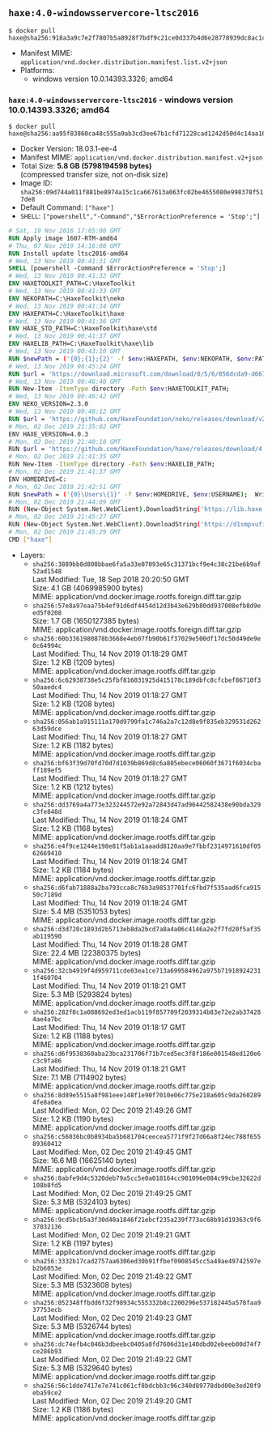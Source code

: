 ## `haxe:4.0-windowsservercore-ltsc2016`

```console
$ docker pull haxe@sha256:918a3a9c7e2f7807b5a8928f7bdf9c21ce0d337b4d6e28778939dc8ac1cb73f6
```

-	Manifest MIME: `application/vnd.docker.distribution.manifest.list.v2+json`
-	Platforms:
	-	windows version 10.0.14393.3326; amd64

### `haxe:4.0-windowsservercore-ltsc2016` - windows version 10.0.14393.3326; amd64

```console
$ docker pull haxe@sha256:aa95f83860ca48c555a9ab3cd3ee67b1cfd71228cad1242d50d4c14aa161bb3a
```

-	Docker Version: 18.03.1-ee-4
-	Manifest MIME: `application/vnd.docker.distribution.manifest.v2+json`
-	Total Size: **5.8 GB (5798194598 bytes)**  
	(compressed transfer size, not on-disk size)
-	Image ID: `sha256:09d744a011f881be8974a15c1ca667613a063fc02be4655080e998378f517de8`
-	Default Command: `["haxe"]`
-	`SHELL`: `["powershell","-Command","$ErrorActionPreference = 'Stop';"]`

```dockerfile
# Sat, 19 Nov 2016 17:05:00 GMT
RUN Apply image 1607-RTM-amd64
# Thu, 07 Nov 2019 14:16:00 GMT
RUN Install update ltsc2016-amd64
# Wed, 13 Nov 2019 00:41:31 GMT
SHELL [powershell -Command $ErrorActionPreference = 'Stop';]
# Wed, 13 Nov 2019 00:41:32 GMT
ENV HAXETOOLKIT_PATH=C:\HaxeToolkit
# Wed, 13 Nov 2019 00:41:33 GMT
ENV NEKOPATH=C:\HaxeToolkit\neko
# Wed, 13 Nov 2019 00:41:34 GMT
ENV HAXEPATH=C:\HaxeToolkit\haxe
# Wed, 13 Nov 2019 00:41:36 GMT
ENV HAXE_STD_PATH=C:\HaxeToolkit\haxe\std
# Wed, 13 Nov 2019 00:41:37 GMT
ENV HAXELIB_PATH=C:\HaxeToolkit\haxe\lib
# Wed, 13 Nov 2019 00:43:10 GMT
RUN $newPath = ('{0};{1};{2}' -f $env:HAXEPATH, $env:NEKOPATH, $env:PATH); 	Write-Host ('Updating PATH: {0}' -f $newPath); 	[Environment]::SetEnvironmentVariable('PATH', $newPath, [EnvironmentVariableTarget]::Machine);
# Wed, 13 Nov 2019 00:45:24 GMT
RUN $url = 'https://download.microsoft.com/download/0/5/6/056dcda9-d667-4e27-8001-8a0c6971d6b1/vcredist_x86.exe'; 	Write-Host ('Downloading {0} ...' -f $url); 	[Net.ServicePointManager]::SecurityProtocol = [Net.SecurityProtocolType]::Tls12; 	Invoke-WebRequest -Uri $url -OutFile 'vcredist_x86.exe'; 		Write-Host 'Verifying sha256 (89f4e593ea5541d1c53f983923124f9fd061a1c0c967339109e375c661573c17) ...'; 	if ((Get-FileHash vcredist_x86.exe -Algorithm sha256).Hash -ne '89f4e593ea5541d1c53f983923124f9fd061a1c0c967339109e375c661573c17') { 		Write-Host 'FAILED!'; 		exit 1; 	}; 		Write-Host 'Installing ...'; 	Start-Process -FilePath "vcredist_x86.exe" -ArgumentList "/Q" -Wait; 		Write-Host 'Removing installer...'; 	Remove-Item .\vcredist_x86.exe; 		Write-Host 'Complete.';
# Wed, 13 Nov 2019 00:46:40 GMT
RUN New-Item -ItemType directory -Path $env:HAXETOOLKIT_PATH;
# Wed, 13 Nov 2019 00:46:42 GMT
ENV NEKO_VERSION=2.3.0
# Wed, 13 Nov 2019 00:48:12 GMT
RUN $url = 'https://github.com/HaxeFoundation/neko/releases/download/v2-3-0/neko-2.3.0-win64.zip'; 	Write-Host ('Downloading {0} ...' -f $url); 	[Net.ServicePointManager]::SecurityProtocol = [Net.SecurityProtocolType]::Tls12; 	Invoke-WebRequest -Uri $url -OutFile 'neko.zip'; 		Write-Host 'Verifying sha256 (d09fdf362cd2e3274f6c8528be7211663260c3a5323ce893b7637c2818995f0b) ...'; 	if ((Get-FileHash neko.zip -Algorithm sha256).Hash -ne 'd09fdf362cd2e3274f6c8528be7211663260c3a5323ce893b7637c2818995f0b') { 		Write-Host 'FAILED!'; 		exit 1; 	}; 		Write-Host 'Expanding ...'; 	New-Item -ItemType directory -Path tmp; 	Expand-Archive -Path neko.zip -DestinationPath tmp; 	if (Test-Path tmp\neko.exe) { Move-Item tmp $env:NEKOPATH } 	else { Move-Item (Resolve-Path tmp\neko* | Select -ExpandProperty Path) $env:NEKOPATH }; 		Write-Host 'Removing ...'; 	Remove-Item -Path neko.zip, tmp -Force -Recurse -ErrorAction Ignore; 		Write-Host 'Verifying install ...'; 	Write-Host '  neko -version'; neko -version; 		Write-Host 'Complete.';
# Mon, 02 Dec 2019 21:35:02 GMT
ENV HAXE_VERSION=4.0.3
# Mon, 02 Dec 2019 21:40:18 GMT
RUN $url = 'https://github.com/HaxeFoundation/haxe/releases/download/4.0.3/haxe-4.0.3-win64.zip'; 	Write-Host ('Downloading {0} ...' -f $url); 	[Net.ServicePointManager]::SecurityProtocol = [Net.SecurityProtocolType]::Tls12; 	Invoke-WebRequest -Uri $url -OutFile haxe.zip; 		Write-Host 'Verifying sha256 (80cff2d8fbfd46a5be79413411554eea4de81f5c3dbfe780546f59e12f536c24) ...'; 	if ((Get-FileHash haxe.zip -Algorithm sha256).Hash -ne '80cff2d8fbfd46a5be79413411554eea4de81f5c3dbfe780546f59e12f536c24') { 		Write-Host 'FAILED!'; 		exit 1; 	}; 		Write-Host 'Expanding ...'; 	New-Item -ItemType directory -Path tmp; 	Expand-Archive -Path haxe.zip -DestinationPath tmp; 	if (Test-Path tmp\haxe.exe) { Move-Item tmp $env:HAXEPATH } 	else { Move-Item (Resolve-Path tmp\haxe* | Select -ExpandProperty Path) $env:HAXEPATH }; 		Write-Host 'Removing ...'; 	Remove-Item -Path haxe.zip, tmp -Force -Recurse -ErrorAction Ignore; 		Write-Host 'Verifying install ...'; 	Write-Host '  haxe -version'; haxe -version; 	Write-Host '  haxelib version'; haxelib version; 		Write-Host 'Complete.';
# Mon, 02 Dec 2019 21:41:35 GMT
RUN New-Item -ItemType directory -Path $env:HAXELIB_PATH;
# Mon, 02 Dec 2019 21:41:37 GMT
ENV HOMEDRIVE=C:
# Mon, 02 Dec 2019 21:42:51 GMT
RUN $newPath = ('{0}\Users\{1}' -f $env:HOMEDRIVE, $env:USERNAME); 	Write-Host ('Updating HOMEPATH: {0}' -f $newPath); 	[Environment]::SetEnvironmentVariable('HOMEPATH', $newPath, [EnvironmentVariableTarget]::Machine);
# Mon, 02 Dec 2019 21:44:09 GMT
RUN (New-Object System.Net.WebClient).DownloadString('https://lib.haxe.org') >$null
# Mon, 02 Dec 2019 21:45:27 GMT
RUN (New-Object System.Net.WebClient).DownloadString('https://d1smpvufia21az.cloudfront.net') >$null
# Mon, 02 Dec 2019 21:45:29 GMT
CMD ["haxe"]
```

-	Layers:
	-	`sha256:3889bb8d808bbae6fa5a33e07093e65c31371bcf9e4c38c21be6b9af52ad1548`  
		Last Modified: Tue, 18 Sep 2018 20:20:50 GMT  
		Size: 4.1 GB (4069985900 bytes)  
		MIME: application/vnd.docker.image.rootfs.foreign.diff.tar.gzip
	-	`sha256:57e8a97eaa75b4ef91d6df4454d12d3b43e629b80dd937008efb8d9eed5f0208`  
		Size: 1.7 GB (1650127385 bytes)  
		MIME: application/vnd.docker.image.rootfs.foreign.diff.tar.gzip
	-	`sha256:60b3361980878b3668e4eb07fb90b61f37029e500df17dc50d49de9e0c64994c`  
		Last Modified: Thu, 14 Nov 2019 01:18:29 GMT  
		Size: 1.2 KB (1209 bytes)  
		MIME: application/vnd.docker.image.rootfs.diff.tar.gzip
	-	`sha256:6c62938738e5c25fbf816031925d415178c189dbfc8cfcbef86710f350aaedc4`  
		Last Modified: Thu, 14 Nov 2019 01:18:27 GMT  
		Size: 1.2 KB (1208 bytes)  
		MIME: application/vnd.docker.image.rootfs.diff.tar.gzip
	-	`sha256:056ab1a915111a170d9799fa1c746a2a7c12d8e9f835eb329531d26263d59dce`  
		Last Modified: Thu, 14 Nov 2019 01:18:27 GMT  
		Size: 1.2 KB (1182 bytes)  
		MIME: application/vnd.docker.image.rootfs.diff.tar.gzip
	-	`sha256:bf63f39d70fd70d7d1039b869d8c6a805ebece06060f3671f6034cbaff189ef5`  
		Last Modified: Thu, 14 Nov 2019 01:18:27 GMT  
		Size: 1.2 KB (1212 bytes)  
		MIME: application/vnd.docker.image.rootfs.diff.tar.gzip
	-	`sha256:dd3769a4a773e323244572e92a72843d47ad96442582438e90bda329c3fe848d`  
		Last Modified: Thu, 14 Nov 2019 01:18:24 GMT  
		Size: 1.2 KB (1168 bytes)  
		MIME: application/vnd.docker.image.rootfs.diff.tar.gzip
	-	`sha256:e4f9ce1244e198e81f5ab1a1aaadd8120aa9e7fbbf2314971610df0562669410`  
		Last Modified: Thu, 14 Nov 2019 01:18:24 GMT  
		Size: 1.2 KB (1184 bytes)  
		MIME: application/vnd.docker.image.rootfs.diff.tar.gzip
	-	`sha256:d6fab71888a2ba793cca8c76b3a98537701fc6fbd7f535aad6fca91550c7189d`  
		Last Modified: Thu, 14 Nov 2019 01:18:24 GMT  
		Size: 5.4 MB (5351053 bytes)  
		MIME: application/vnd.docker.image.rootfs.diff.tar.gzip
	-	`sha256:d3d720c1893d2b5713eb8da2bcd7a8a4a06c4146a2e2f7fd20f5af35ab119590`  
		Last Modified: Thu, 14 Nov 2019 01:18:28 GMT  
		Size: 22.4 MB (22380375 bytes)  
		MIME: application/vnd.docker.image.rootfs.diff.tar.gzip
	-	`sha256:32cb4919f4d959711cde03ea1ce713a699584962a975b719189242311f460704`  
		Last Modified: Thu, 14 Nov 2019 01:18:21 GMT  
		Size: 5.3 MB (5293824 bytes)  
		MIME: application/vnd.docker.image.rootfs.diff.tar.gzip
	-	`sha256:282f0c1a088692ed3ed1acb119f857709f2039314b83e72e2ab374284ae4a7bc`  
		Last Modified: Thu, 14 Nov 2019 01:18:17 GMT  
		Size: 1.2 KB (1188 bytes)  
		MIME: application/vnd.docker.image.rootfs.diff.tar.gzip
	-	`sha256:d6f9538360aba23bca231706f71b7ced5ec3f8f186e001548ed120e6c3c9fa86`  
		Last Modified: Thu, 14 Nov 2019 01:18:21 GMT  
		Size: 7.1 MB (7114902 bytes)  
		MIME: application/vnd.docker.image.rootfs.diff.tar.gzip
	-	`sha256:8d89e5515a8f981eee148f1e90f7010e06c775e218a605c9da2602894fe8a0ea`  
		Last Modified: Mon, 02 Dec 2019 21:49:26 GMT  
		Size: 1.2 KB (1190 bytes)  
		MIME: application/vnd.docker.image.rootfs.diff.tar.gzip
	-	`sha256:c56036bc0b8934ba5b681704ceecea5771f9f27d66a8f24ec788f65589360412`  
		Last Modified: Mon, 02 Dec 2019 21:49:45 GMT  
		Size: 16.6 MB (16625140 bytes)  
		MIME: application/vnd.docker.image.rootfs.diff.tar.gzip
	-	`sha256:8abfe9d4c5320deb79a5cc5e0a018164cc901096e084c99cbe32622d108b8fd5`  
		Last Modified: Mon, 02 Dec 2019 21:49:25 GMT  
		Size: 5.3 MB (5324103 bytes)  
		MIME: application/vnd.docker.image.rootfs.diff.tar.gzip
	-	`sha256:9cd5bcb5a3f30d40a1846f21ebcf235a239f773ac68b91d19363c9f637032136`  
		Last Modified: Mon, 02 Dec 2019 21:49:21 GMT  
		Size: 1.2 KB (1197 bytes)  
		MIME: application/vnd.docker.image.rootfs.diff.tar.gzip
	-	`sha256:3332b17cad2757aa6306ed30b91ffbef0908545cc5a49ae49742597eb2b6053e`  
		Last Modified: Mon, 02 Dec 2019 21:49:22 GMT  
		Size: 5.3 MB (5323608 bytes)  
		MIME: application/vnd.docker.image.rootfs.diff.tar.gzip
	-	`sha256:052348ffbdd6f32f98934c555332b8c2200296e537182445a578faa937753ecb`  
		Last Modified: Mon, 02 Dec 2019 21:49:23 GMT  
		Size: 5.3 MB (5326744 bytes)  
		MIME: application/vnd.docker.image.rootfs.diff.tar.gzip
	-	`sha256:dc74efb4c046b3dbeebc0405a8fd7606d31e140dbd02ebeeb00d74f7ce286b93`  
		Last Modified: Mon, 02 Dec 2019 21:49:22 GMT  
		Size: 5.3 MB (5329640 bytes)  
		MIME: application/vnd.docker.image.rootfs.diff.tar.gzip
	-	`sha256:56c1dde7417e7e741c061cf8bdcbb3c96c340d89778dbd00e3ed20f9eba59ce2`  
		Last Modified: Mon, 02 Dec 2019 21:49:20 GMT  
		Size: 1.2 KB (1186 bytes)  
		MIME: application/vnd.docker.image.rootfs.diff.tar.gzip
